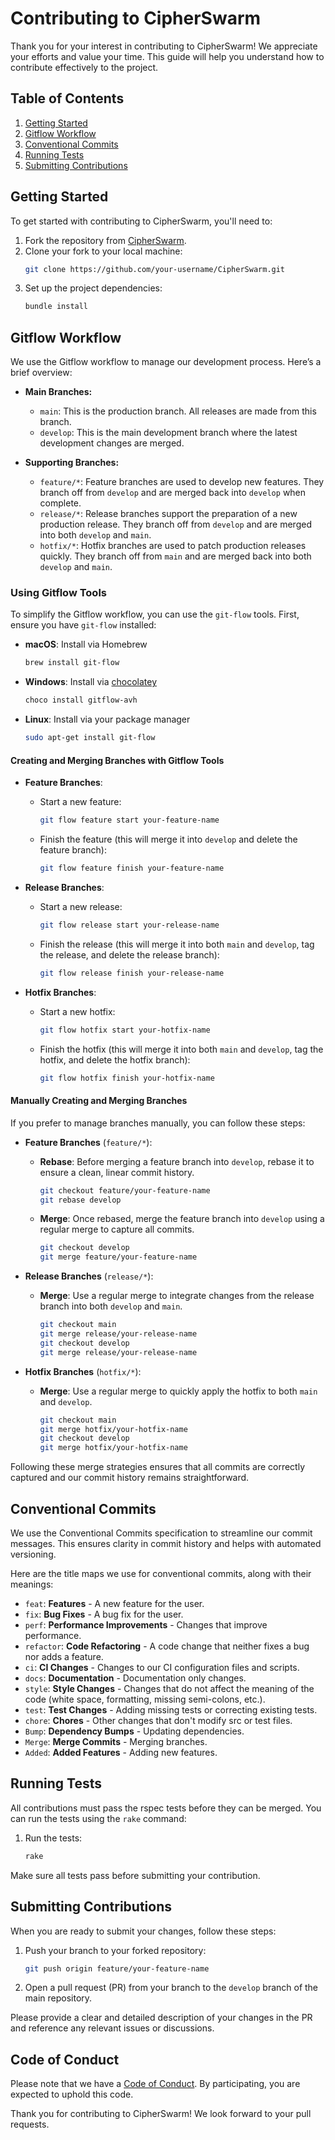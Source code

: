 # Contributing to CipherSwarm

Thank you for your interest in contributing to CipherSwarm! We appreciate your efforts and value your time. This guide will help you understand how to contribute effectively to the project.

## Table of Contents

1. [Getting Started](#getting-started)
2. [Gitflow Workflow](#gitflow-workflow)
3. [Conventional Commits](#conventional-commits)
4. [Running Tests](#running-tests)
5. [Submitting Contributions](#submitting-contributions)

## Getting Started

To get started with contributing to CipherSwarm, you'll need to:

1. Fork the repository from [CipherSwarm](https://github.com/unclesp1d3r/CipherSwarm).
2. Clone your fork to your local machine:
    ```sh
    git clone https://github.com/your-username/CipherSwarm.git
    ```
3. Set up the project dependencies:
    ```sh
    bundle install
    ```

## Gitflow Workflow

We use the Gitflow workflow to manage our development process. Here’s a brief overview:

- **Main Branches:**
  - `main`: This is the production branch. All releases are made from this branch.
  - `develop`: This is the main development branch where the latest development changes are merged.

- **Supporting Branches:**
  - `feature/*`: Feature branches are used to develop new features. They branch off from `develop` and are merged back into `develop` when complete.
  - `release/*`: Release branches support the preparation of a new production release. They branch off from `develop` and are merged into both `develop` and `main`.
  - `hotfix/*`: Hotfix branches are used to patch production releases quickly. They branch off from `main` and are merged back into both `develop` and `main`.

### Using Gitflow Tools

To simplify the Gitflow workflow, you can use the `git-flow` tools. First, ensure you have `git-flow` installed:

- **macOS**: Install via Homebrew
    ```sh
    brew install git-flow
    ```
- **Windows**: Install via [chocolatey](https://chocolatey.org/)
    
    ```sh
    choco install gitflow-avh
    ```
- **Linux**: Install via your package manager
    ```sh
    sudo apt-get install git-flow
    ```

#### Creating and Merging Branches with Gitflow Tools

- **Feature Branches**:
  - Start a new feature:
    ```sh
    git flow feature start your-feature-name
    ```
  - Finish the feature (this will merge it into `develop` and delete the feature branch):
    ```sh
    git flow feature finish your-feature-name
    ```

- **Release Branches**:
  - Start a new release:
    ```sh
    git flow release start your-release-name
    ```
  - Finish the release (this will merge it into both `main` and `develop`, tag the release, and delete the release branch):
    ```sh
    git flow release finish your-release-name
    ```

- **Hotfix Branches**:
  - Start a new hotfix:
    ```sh
    git flow hotfix start your-hotfix-name
    ```
  - Finish the hotfix (this will merge it into both `main` and `develop`, tag the hotfix, and delete the hotfix branch):
    ```sh
    git flow hotfix finish your-hotfix-name
    ```

#### Manually Creating and Merging Branches

If you prefer to manage branches manually, you can follow these steps:

- **Feature Branches** (`feature/*`):
  - **Rebase**: Before merging a feature branch into `develop`, rebase it to ensure a clean, linear commit history.
    ```sh
    git checkout feature/your-feature-name
    git rebase develop
    ```
  - **Merge**: Once rebased, merge the feature branch into `develop` using a regular merge to capture all commits.
    ```sh
    git checkout develop
    git merge feature/your-feature-name
    ```

- **Release Branches** (`release/*`):
  - **Merge**: Use a regular merge to integrate changes from the release branch into both `develop` and `main`.
    ```sh
    git checkout main
    git merge release/your-release-name
    git checkout develop
    git merge release/your-release-name
    ```

- **Hotfix Branches** (`hotfix/*`):
  - **Merge**: Use a regular merge to quickly apply the hotfix to both `main` and `develop`.
    
    ```sh
    git checkout main
    git merge hotfix/your-hotfix-name
    git checkout develop
    git merge hotfix/your-hotfix-name
    ```

Following these merge strategies ensures that all commits are correctly captured and our commit history remains straightforward.

## Conventional Commits

We use the Conventional Commits specification to streamline our commit messages. This ensures clarity in commit history and helps with automated versioning.

Here are the title maps we use for conventional commits, along with their meanings:

- `feat`: **Features** - A new feature for the user.
- `fix`: **Bug Fixes** - A bug fix for the user.
- `perf`: **Performance Improvements** - Changes that improve performance.
- `refactor`: **Code Refactoring** - A code change that neither fixes a bug nor adds a feature.
- `ci`: **CI Changes** - Changes to our CI configuration files and scripts.
- `docs`: **Documentation** - Documentation only changes.
- `style`: **Style Changes** - Changes that do not affect the meaning of the code (white space, formatting, missing semi-colons, etc.).
- `test`: **Test Changes** - Adding missing tests or correcting existing tests.
- `chore`: **Chores** - Other changes that don't modify src or test files.
- `Bump`: **Dependency Bumps** - Updating dependencies.
- `Merge`: **Merge Commits** - Merging branches.
- `Added`: **Added Features** - Adding new features.

## Running Tests

All contributions must pass the rspec tests before they can be merged. You can run the tests using the `rake` command:

1. Run the tests:
    ```sh
    rake
    ```

Make sure all tests pass before submitting your contribution.

## Submitting Contributions

When you are ready to submit your changes, follow these steps:

1. Push your branch to your forked repository:
    ```sh
    git push origin feature/your-feature-name
    ```
2. Open a pull request (PR) from your branch to the `develop` branch of the main repository.

Please provide a clear and detailed description of your changes in the PR and reference any relevant issues or discussions.

## Code of Conduct

Please note that we have a [Code of Conduct](CODE_OF_CONDUCT.md). By participating, you are expected to uphold this code.

Thank you for contributing to CipherSwarm! We look forward to your pull requests.
